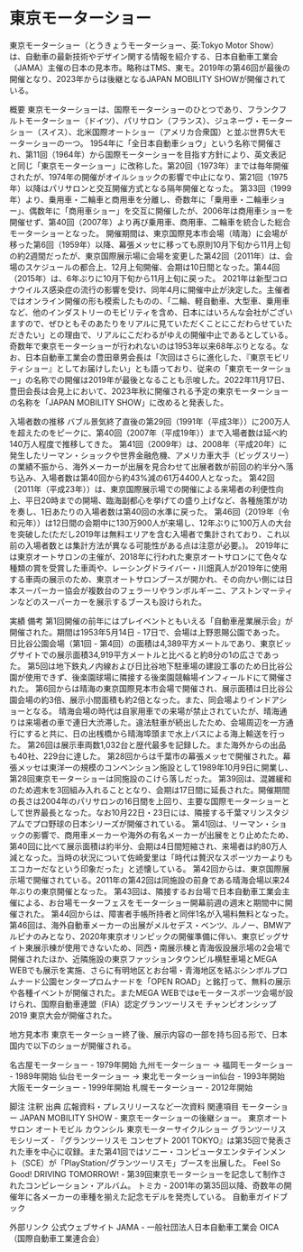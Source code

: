 # 東京モーターショー

東京モーターショー（とうきょうモーターショー、英:Tokyo Motor Show）は、自動車の最新技術やデザイン関する情報を紹介する、日本自動車工業会（JAMA）主催の日本の見本市。略称はTMS、東モ。2019年の第46回が最後の開催となり、2023年からは後継となるJAPAN MOBILITY SHOWが開催されている。

概要
東京モーターショーは、国際モーターショーのひとつであり、フランクフルトモーターショー（ドイツ）、パリサロン（フランス）、ジュネーヴ・モーターショー（スイス）、北米国際オートショー（アメリカ合衆国）と並ぶ世界5大モーターショーの一つ。
1954年に「全日本自動車ショウ」という名称で開催され、第11回（1964年）から国際モーターショーを目指す方針により、英文表記と同じ「東京モーターショー」に改称した。第20回（1973年）までは毎年開催されたが、1974年の開催がオイルショックの影響で中止になり、第21回（1975年）以降はパリサロンと交互開催方式となる隔年開催となった。
第33回（1999年）より、乗用車・二輪車と商用車を分離し、奇数年に「乗用車・二輪車ショー」、偶数年に「商用車ショー」を交互に開催したが、2006年は商用車ショーを開催せず、第40回（2007年）より再び乗用車、商用車、二輪車を統合した総合モーターショーとなった。
開催期間は、東京国際見本市会場（晴海）に会場が移った第6回（1959年）以降、幕張メッセに移っても原則10月下旬から11月上旬の約2週間だったが、東京国際展示場に会場を変更した第42回（2011年）は、会場のスケジュールの都合上、12月上旬開催、会期は10日間となった。第44回（2015年）は、6年ぶりに10月下旬から11月上旬に戻った。
2021年は新型コロナウイルス感染症の流行の影響を受け、同年4月に開催中止が決定した。主催者ではオンライン開催の形も模索したものの、「二輪、軽自動車、大型車、乗用車など、他のインダストリーのモビリティを含め、日本にはいろんな会社がございますので、ぜひともそのあたりをリアルに見ていただくことにこだわらせていただきたい」との理由で、リアルにこだわるがゆえの開催中止であるとしている。奇数年で東京モーターショーが行われないのは1953年以来68年ぶりとなる。なお、日本自動車工業会の豊田章男会長は「次回はさらに進化した、『東京モビリティショー』としてお届けしたい」とも語っており、従来の「東京モーターショー」の名称での開催は2019年が最後となることも示唆した。2022年11月17日、豊田会長は会見上において、2023年秋に開催される予定の東京モーターショーの名称を「JAPAN MOBILITY SHOW」に改めると発表した。

入場者数の推移
バブル景気終了直後の第29回（1991年（平成3年））に200万人を超えたのをピークに、第40回（2007年（平成19年））まで入場者数は延べ約140万人程度で推移してきた。
第41回（2009年）は、2008年（平成20年）に発生したリーマン・ショックや世界金融危機、アメリカ車大手（ビッグスリー）の業績不振から、海外メーカーが出展を見合わせて出展者数が前回の約半分へ落ち込み、入場者数は第40回から約43%減の61万4400人となった。
第42回（2011年（平成23年））は、東京国際展示場での開催による来場者の利便性向上、平日20時までの開場、臨海副都心を挙げての盛り上げなど、各種施策が功を奏し、1日あたりの入場者数は第40回の水準に戻った。
第46回（2019年（令和元年））は12日間の会期中に130万900人が来場し、12年ぶりに100万人の大台を突破した(ただし2019年は無料エリアを含む入場者で集計されており、これ以前の入場者数とは集計方法が異なる可能性がある点は注意が必要。)。
2019年には東京オートサロンの主催が、2018年に行われた東京オートサロンにて色々な種類の賞を受賞した車両や、レーシングドライバー・川畑真人が2019年に使用する車両の展示のため、東京オートサロンブースが開かれ、その向かい側には日本スーパーカー協会が複数台のフェラーリやランボルギーニ、アストンマーティンなどのスーパーカーを展示するブースも設けられた。

実績
備考
第1回開催の前年にはプレイベントともいえる「自動車産業展示会」が開催された。期間は1953年5月14日 - 17日で、会場は上野恩賜公園であった。
日比谷公園会場（第1回 - 第4回）の面積は4,389平方メートルであり、東京ビッグサイトでの展示面積34,919平方メートルと比べると約8分の1の広さであった。
第5回は地下鉄丸ノ内線および日比谷地下駐車場の建設工事のため日比谷公園が使用できず、後楽園球場に隣接する後楽園競輪場インフィールドにて開催された。
第6回からは晴海の東京国際見本市会場で開催され、展示面積は日比谷公園会場の約3倍、展示小間面積も約2倍となった。また、同会場よりインドアショーとなる。
晴海会場の時代は自家用車での来場が禁止されていたが、晴海通りは来場者の車で連日大渋滞した。違法駐車が続出したため、会場周辺を一方通行にすると共に、日の出桟橋から晴海埠頭まで水上バスによる海上輸送を行った。
第26回は展示車両数1,032台と歴代最多を記録した。また海外からの出品も40社、229台に達した。
第28回からは千葉市の幕張メッセで開催された。幕張メッセは東洋一の規模のコンベンション施設として1989年10月9日に開業し、第28回東京モーターショーは同施設のこけら落しだった。
第39回は、混雑緩和のため週末を3回組み入れることとなり、会期は17日間に延長された。開催期間の長さは2004年のパリサロンの16日間を上回り、主要な国際モーターショーとして世界最長となった。なお10月22日・23日には、隣接する千葉マリンスタジアムでプロ野球の日本シリーズが開催されている。
第41回は、リーマン・ショックの影響で、商用車メーカーや海外の有名メーカーが出展をとり止めたため、第40回に比べて展示面積は約半分、会期は4日間短縮され、来場者は約80万人減となった。当時の状況について佐崎愛里は「時代は贅沢なスポーツカーよりもエコカーだなという印象だった」と述懐している。
第42回からは、東京国際展示場で開催されている。2011年の第42回は同施設の前身である晴海会場以来24年ぶりの東京開催となった。
第43回は、隣接するお台場で日本自動車工業会主催による、お台場モーターフェスをモーターショー開幕前週の週末と期間中に開催された。
第44回からは、障害者手帳所持者と同伴1名が入場料無料となった。
第46回は、海外自動車メーカーの出展がメルセデス・ベンツ、ルノー、BMWアルピナのみとなり、2020年東京オリンピックの開催準備に伴い、東京ビッグサイト東展示棟が使用できないため、同西・南展示棟と青海仮設展示場の2会場で開催されたほか、近隣施設の東京ファッションタウンビル横駐車場とMEGA WEBでも展示を実施、さらに有明地区とお台場・青海地区を結ぶシンボルプロムナード公園センタープロムナードを「OPEN ROAD」と銘打って、無料の展示や各種イベントが開催された。またMEGA WEBではeモータースポーツ会場が設けられ、国際自動車連盟（FIA）認定グランツーリスモ チャンピオンシップ 2019 東京大会が開催された。

地方見本市
東京モーターショー終了後、展示内容の一部を持ち回る形で、日本国内で以下のショーが開催される。

名古屋モーターショー - 1979年開始
九州モーターショー → 福岡モーターショー - 1989年開始
仙台モーターショー → 東北モーターショーin仙台 - 1993年開始
大阪モーターショー - 1999年開始
札幌モーターショー - 2012年開始

脚注
注釈
出典
広報資料・プレスリリースなど一次資料
関連項目
モーターショー
JAPAN MOBILITY SHOW - 東京モーターショーの後継ショー。
東京オートサロン
オートモビル カウンシル
東京モーターサイクルショー
グランツーリスモシリーズ - 『グランツーリスモ コンセプト 2001 TOKYO』は第35回で発表された車を中心に収録。また第41回ではソニー・コンピュータエンタテインメント（SCE）が「PlayStation/グランツーリスモ」ブースを出展した。
Feel So Good! DRIVING TOMORROW! - 第39回東京モーターショーを記念して制作されたコンピレーション・アルバム。
トミカ - 2001年の第35回以降、奇数年の開催年に各メーカーの車種を揃えた記念モデルを発売している。
自動車ガイドブック

外部リンク
公式ウェブサイト
JAMA - 一般社団法人日本自動車工業会
OICA （国際自動車工業連合会）